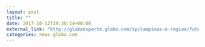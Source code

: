 ```yaml
---
layout: post
title: ""
date: 2017-10-12T19:30:14+00:00
external_link: "http://globoesporte.globo.com/sp/campinas-e-regiao/futebol/brasileirao-serie-a/jogo/12-10-2017/ponte-preta-santos/"
categories: news globo.com
---
```

